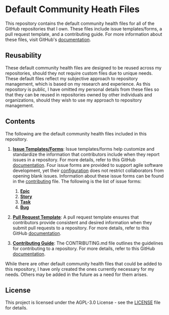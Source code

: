 # Default Community Heath Files

This repository contains the default community health files for all of the GitHub repositories that I own. These files include issue templates/forms, a pull request template, and a contributing guide. For more information about these files, visit GitHub's [documentation](https://docs.github.com/en/communities/setting-up-your-project-for-healthy-contributions/creating-a-default-community-health-file).

## Reusability

These default community health files are designed to be reused across my repositories, should they not require custom files due to unique needs. These default files reflect my subjective approach to repository management, which is based on my research and experience. As this repository is public, I have omitted my personal details from these files so that they can be reused in repositories owned by other individuals and organizations, should they wish to use my approach to repository management.

## Contents

The following are the default community health files included in this repository.

1. [**Issue Templates/Forms**](https://github.com/antonio-crispino/.github/issues/new/choose): Issue templates/forms help customize and standardize the information that contributors include when they report issues in a repository. For more details, refer to this GitHub [documentation](https://docs.github.com/en/communities/using-templates-to-encourage-useful-issues-and-pull-requests/about-issue-and-pull-request-templates). Four issue forms are provided to support agile software development, yet their [configuration](.github/ISSUE_TEMPLATE/config.yml "config.yml") does not restrict collaborators from opening blank issues. Information about these issue forms can be found in the [contributing](.github/CONTRIBUTING.md#1---issues "CONTRIBUTING.md") file. The following is the list of issue forms:

   1. [**Epic**](https://github.com/antonio-crispino/.github/issues/new/choose)
   2. [**Story**](https://github.com/antonio-crispino/.github/issues/new/choose)
   3. [**Task**](https://github.com/antonio-crispino/.github/issues/new/choose)
   4. [**Bug**](https://github.com/antonio-crispino/.github/issues/new/choose)

2. [**Pull Request Template**](.github/pull_request_template.md "pull_request_template.md"): A pull request template ensures that contributors provide consistent and desired information when they submit pull requests to a repository. For more details, refer to this GitHub [documentation](https://docs.github.com/en/communities/using-templates-to-encourage-useful-issues-and-pull-requests/about-issue-and-pull-request-templates).

3. [**Contributing Guide**](.github/CONTRIBUTING.md "CONTRIBUTING.md"): The CONTRIBUTING.md file outlines the guidelines for contributing to a repository. For more details, refer to this GitHub [documentation](https://docs.github.com/en/communities/setting-up-your-project-for-healthy-contributions/setting-guidelines-for-repository-contributors).

While there are other default community health files that could be added to this repository, I have only created the ones currently necessary for my needs. Others may be added in the future as a need for them arises.

## License

This project is licensed under the AGPL-3.0 License - see the [LICENSE](LICENSE "LICENSE") file for details.
